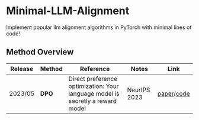 # Minimal-LLM-Alignment
Implement popular llm alignment algorithms in PyTorch with minimal lines of code!


## Method Overview
| **Release** | **Method** | **Reference** | **Notes** | **Link** |
| --- | --- | --- | --- | --- |
| 2023/05 | **DPO** | Direct preference optimization: Your language model is secretly a reward model | NeurIPS 2023 | [paper](https://arxiv.org/abs/2305.18290)/[code](https://github.com/eric-mitchell/direct-preference-optimization) |

